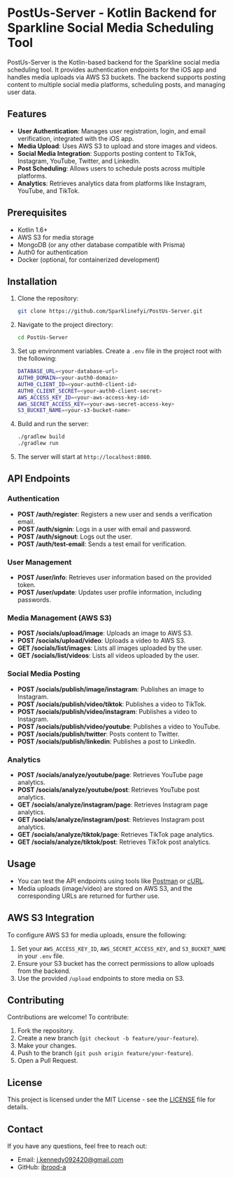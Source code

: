 # PostUs-Server - Kotlin Backend for Sparkline Social Media Scheduling Tool

PostUs-Server is the Kotlin-based backend for the Sparkline social media scheduling tool. It provides authentication endpoints for the iOS app and handles media uploads via AWS S3 buckets. The backend supports posting content to multiple social media platforms, scheduling posts, and managing user data.

## Features

- **User Authentication**: Manages user registration, login, and email verification, integrated with the iOS app.
- **Media Upload**: Uses AWS S3 to upload and store images and videos.
- **Social Media Integration**: Supports posting content to TikTok, Instagram, YouTube, Twitter, and LinkedIn.
- **Post Scheduling**: Allows users to schedule posts across multiple platforms.
- **Analytics**: Retrieves analytics data from platforms like Instagram, YouTube, and TikTok.
  
## Prerequisites

- Kotlin 1.6+
- AWS S3 for media storage
- MongoDB (or any other database compatible with Prisma)
- Auth0 for authentication
- Docker (optional, for containerized development)

## Installation

1. Clone the repository:

    ```bash
    git clone https://github.com/Sparklinefyi/PostUs-Server.git
    ```

2. Navigate to the project directory:

    ```bash
    cd PostUs-Server
    ```

3. Set up environment variables. Create a `.env` file in the project root with the following:

    ```bash
    DATABASE_URL=<your-database-url>
    AUTH0_DOMAIN=<your-auth0-domain>
    AUTH0_CLIENT_ID=<your-auth0-client-id>
    AUTH0_CLIENT_SECRET=<your-auth0-client-secret>
    AWS_ACCESS_KEY_ID=<your-aws-access-key-id>
    AWS_SECRET_ACCESS_KEY=<your-aws-secret-access-key>
    S3_BUCKET_NAME=<your-s3-bucket-name>
    ```

4. Build and run the server:

    ```bash
    ./gradlew build
    ./gradlew run
    ```

5. The server will start at `http://localhost:8080`.

## API Endpoints

### Authentication

- **POST /auth/register**: Registers a new user and sends a verification email.
- **POST /auth/signin**: Logs in a user with email and password.
- **POST /auth/signout**: Logs out the user.
- **POST /auth/test-email**: Sends a test email for verification.

### User Management

- **POST /user/info**: Retrieves user information based on the provided token.
- **POST /user/update**: Updates user profile information, including passwords.

### Media Management (AWS S3)

- **POST /socials/upload/image**: Uploads an image to AWS S3.
- **POST /socials/upload/video**: Uploads a video to AWS S3.
- **GET /socials/list/images**: Lists all images uploaded by the user.
- **GET /socials/list/videos**: Lists all videos uploaded by the user.

### Social Media Posting

- **POST /socials/publish/image/instagram**: Publishes an image to Instagram.
- **POST /socials/publish/video/tiktok**: Publishes a video to TikTok.
- **POST /socials/publish/video/instagram**: Publishes a video to Instagram.
- **POST /socials/publish/video/youtube**: Publishes a video to YouTube.
- **POST /socials/publish/twitter**: Posts content to Twitter.
- **POST /socials/publish/linkedin**: Publishes a post to LinkedIn.

### Analytics

- **POST /socials/analyze/youtube/page**: Retrieves YouTube page analytics.
- **POST /socials/analyze/youtube/post**: Retrieves YouTube post analytics.
- **GET /socials/analyze/instagram/page**: Retrieves Instagram page analytics.
- **GET /socials/analyze/instagram/post**: Retrieves Instagram post analytics.
- **GET /socials/analyze/tiktok/page**: Retrieves TikTok page analytics.
- **GET /socials/analyze/tiktok/post**: Retrieves TikTok post analytics.

## Usage

- You can test the API endpoints using tools like [Postman](https://www.postman.com/) or [cURL](https://curl.se/).
- Media uploads (image/video) are stored on AWS S3, and the corresponding URLs are returned for further use.

## AWS S3 Integration

To configure AWS S3 for media uploads, ensure the following:

1. Set your `AWS_ACCESS_KEY_ID`, `AWS_SECRET_ACCESS_KEY`, and `S3_BUCKET_NAME` in your `.env` file.
2. Ensure your S3 bucket has the correct permissions to allow uploads from the backend.
3. Use the provided `/upload` endpoints to store media on S3.

## Contributing

Contributions are welcome! To contribute:

1. Fork the repository.
2. Create a new branch (`git checkout -b feature/your-feature`).
3. Make your changes.
4. Push to the branch (`git push origin feature/your-feature`).
5. Open a Pull Request.

## License

This project is licensed under the MIT License - see the [LICENSE](LICENSE) file for details.

## Contact

If you have any questions, feel free to reach out:

- Email: j.kennedy092420@gmail.com
- GitHub: [ibrood-a](https://github.com/ibrood-a)
